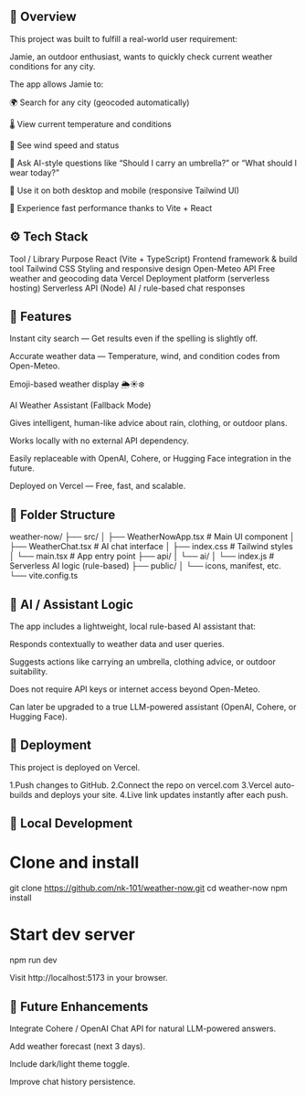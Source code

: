 ## 🧠 Overview

This project was built to fulfill a real-world user requirement:

Jamie, an outdoor enthusiast, wants to quickly check current weather conditions for any city.

The app allows Jamie to:

🌍 Search for any city (geocoded automatically)

🌡️ View current temperature and conditions

💨 See wind speed and status

🤖 Ask AI-style questions like “Should I carry an umbrella?” or “What should I wear today?”

📱 Use it on both desktop and mobile (responsive Tailwind UI)

🚀 Experience fast performance thanks to Vite + React

## ⚙️ Tech Stack

Tool / Library Purpose
React (Vite + TypeScript) Frontend framework & build tool
Tailwind CSS Styling and responsive design
Open-Meteo API Free weather and geocoding data
Vercel Deployment platform (serverless hosting)
Serverless API (Node) AI / rule-based chat responses

## 🧩 Features

Instant city search — Get results even if the spelling is slightly off.

Accurate weather data — Temperature, wind, and condition codes from Open-Meteo.

Emoji-based weather display 🌦️☀️❄️

AI Weather Assistant (Fallback Mode)

Gives intelligent, human-like advice about rain, clothing, or outdoor plans.

Works locally with no external API dependency.

Easily replaceable with OpenAI, Cohere, or Hugging Face integration in the future.

Deployed on Vercel — Free, fast, and scalable.

## 📁 Folder Structure

weather-now/
├── src/
│ ├── WeatherNowApp.tsx # Main UI component
│ ├── WeatherChat.tsx # AI chat interface
│ ├── index.css # Tailwind styles
│ └── main.tsx # App entry point
├── api/
│ └── ai/
│ └── index.js # Serverless AI logic (rule-based)
├── public/
│ └── icons, manifest, etc.
└── vite.config.ts

## 🧠 AI / Assistant Logic

The app includes a lightweight, local rule-based AI assistant that:

Responds contextually to weather data and user queries.

Suggests actions like carrying an umbrella, clothing advice, or outdoor suitability.

Does not require API keys or internet access beyond Open-Meteo.

Can later be upgraded to a true LLM-powered assistant (OpenAI, Cohere, or Hugging Face).

## 🚀 Deployment

This project is deployed on Vercel.

1.Push changes to GitHub.
2.Connect the repo on vercel.com
3.Vercel auto-builds and deploys your site.
4.Live link updates instantly after each push.

## 🧪 Local Development

# Clone and install

git clone https://github.com/nk-101/weather-now.git
cd weather-now
npm install

# Start dev server

npm run dev

Visit http://localhost:5173
in your browser.

## 💬 Future Enhancements

Integrate Cohere / OpenAI Chat API for natural LLM-powered answers.

Add weather forecast (next 3 days).

Include dark/light theme toggle.

Improve chat history persistence.
